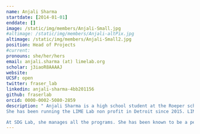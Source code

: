 ```yaml
---
name: Anjali Sharma
startdate: [2014-01-01]
enddate: []
image: /static/img/members/Anjali-Small.jpg
#altimage: /static/img/members/Anjali-altPix.jpg
altimage: /static/img/members/Anjali-Small2.jpg
position: Head of Projects
#current:
pronouns: she/her/hers
email: anjali.sharma (at) limelab.org
scholar: j3iaoR8AAAAJ
website:
UCSF: open
twitter: fraser_lab
linkedin: anjali-sharma-4bb201156
github: fraserlab
orcid: 0000-0002-5080-2859
description: " Anjali Sharma is a high school student at the Roeper school in Bloomfield Hills, Michigan. Anjali has an interest in the role of technology in improving the human condition.
She has been running the LIME Lab non profit in Detroit since 2015. LIME Lab provides technology training to kids in the Detroit area.

At SDG Lab, she manages all the programs. She has been known to be a perfectionist when it comes to ethics and having a human touch. She keeps everyone honest at SDG Lab."
---
```

